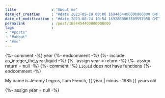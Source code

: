 ```yaml
---
title                : "About me"
date_of_creation     : "#date 2023-05-19 00:00 1684454400000000000 GMT"
date_of_modification : "#date 2023-08-24 10:54 1692860063589557058 GMT"
permalink            : /post/1684454400000000000
tags                 : 
- "#posts"
- "#about"
- "#me"
---
```



{%- comment -%} year {%- endcomment -%}
{%- include as_integer_the_year.liquid -%}
{%- assign year = return -%}
{%- assign return = null -%}
{%- comment -%} `Liquid` does not have functions {%- endcomment -%}


My name is Jeremy Legros, I am French, {{ year | minus : 1985 }} years old

{%- assign year = null -%}